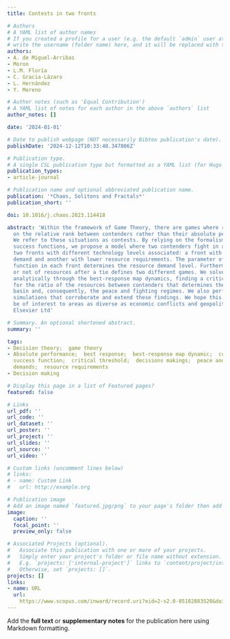 ```yaml
---
title: Contests in two fronts

# Authors
# A YAML list of author names
# If you created a profile for a user (e.g. the default `admin` user at `content/authors/admin/`), 
# write the username (folder name) here, and it will be replaced with their full name and linked to their profile.
authors:
- A. de Miguel-Arribas
- Moron
- L.M. Floría
- C. Gracia-Lázaro
- L. Hernández
- Y. Moreno

# Author notes (such as 'Equal Contribution')
# A YAML list of notes for each author in the above `authors` list
author_notes: []

date: '2024-01-01'

# Date to publish webpage (NOT necessarily Bibtex publication's date).
publishDate: '2024-12-12T10:33:48.347806Z'

# Publication type.
# A single CSL publication type but formatted as a YAML list (for Hugo requirements).
publication_types:
- article-journal

# Publication name and optional abbreviated publication name.
publication: '*Chaos, Solitons and Fractals*'
publication_short: ''

doi: 10.1016/j.chaos.2023.114418

abstract: 'Within the framework of Game Theory, there are games where rewards depend
  on the relative rank between contenders rather than their absolute performance.
  We refer to these situations as contests. By relying on the formalism of Tullock
  success functions, we propose a model where two contenders fight in a contest on
  two fronts with different technology levels associated: a front with large resource
  demand and another with lower resource requirements. The parameter of the success
  function in each front determines the resource demand level. Furthermore, the redistribution
  or not of resources after a tie defines two different games. We solve the model
  analytically through the best-response map dynamics, finding a critical threshold
  for the ratio of the resources between contenders that determines the Nash Equilibrium
  basin and, consequently, the peace and fighting regimes. We also perform numerical
  simulations that corroborate and extend these findings. We hope this study will
  be of interest to areas as diverse as economic conflicts and geopolitics. © 2024
  Elsevier Ltd'

# Summary. An optional shortened abstract.
summary: ''

tags:
- Decision theory;  game theory
- Absolute performance;  best response;  best-response map dynamic;  contest;  contest
  success function;  critical threshold;  decisions makings;  peace and fighting regime;  resource
  demands;  resource requirements
- Decision making

# Display this page in a list of Featured pages?
featured: false

# Links
url_pdf: ''
url_code: ''
url_dataset: ''
url_poster: ''
url_project: ''
url_slides: ''
url_source: ''
url_video: ''

# Custom links (uncomment lines below)
# links:
# - name: Custom Link
#   url: http://example.org

# Publication image
# Add an image named `featured.jpg/png` to your page's folder then add a caption below.
image:
  caption: ''
  focal_point: ''
  preview_only: false

# Associated Projects (optional).
#   Associate this publication with one or more of your projects.
#   Simply enter your project's folder or file name without extension.
#   E.g. `projects: ['internal-project']` links to `content/project/internal-project/index.md`.
#   Otherwise, set `projects: []`.
projects: []
links:
- name: URL
  url: 
    https://www.scopus.com/inward/record.uri?eid=2-s2.0-85182883520&doi=10.1016%2fj.chaos.2023.114418&partnerID=40&md5=e22abe0d99fd0aaeb478fb4fb6b51224
---
```


Add the **full text** or **supplementary notes** for the publication here using Markdown formatting.
